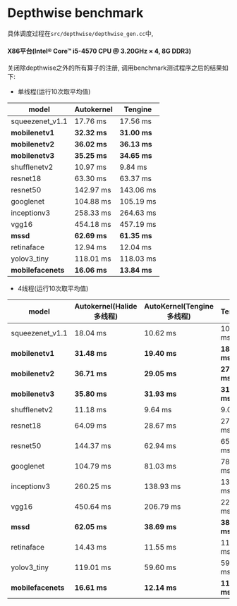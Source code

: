 # Depthwise benchmark

具体调度过程在`src/depthwise/depthwise_gen.cc`中, 

#### X86平台(Intel® Core™ i5-4570 CPU @ 3.20GHz × 4, 8G DDR3)

关闭除depthwise之外的所有算子的注册, 调用benchmark测试程序之后的结果如下:

- 单线程(运行10次取平均值)

| model              | Autokernel   | Tengine      |
| ------------------ | ------------ | ------------ |
| squeezenet_v1.1    | 17.76 ms     | 17.56 ms     |
| **mobilenetv1**    | **32.32 ms** | **31.00 ms** |
| **mobilenetv2**    | **36.02 ms** | **36.13 ms** |
| **mobilenetv3**    | **35.25 ms** | **34.65 ms** |
| shufflenetv2       | 10.97 ms     | 9.84 ms      |
| resnet18           | 63.30 ms     | 63.37 ms     |
| resnet50           | 142.97 ms    | 143.06 ms    |
| googlenet          | 104.88 ms    | 105.19 ms    |
| inceptionv3        | 258.33 ms    | 264.63 ms    |
| vgg16              | 454.18 ms    | 457.19 ms    |
| **mssd**           | **62.69 ms** | **61.35 ms** |
| retinaface         | 12.94 ms     | 12.04 ms     |
| yolov3_tiny        | 118.01 ms    | 118.03 ms    |
| **mobilefacenets** | **16.06 ms** | **13.84 ms** |

- 4线程(运行10次取平均值)

| model              | Autokernel(Halide多线程) | AutoKernel(Tengine多线程) | Tengine      |
| ------------------ | ------------------------ | ------------------------- | ------------ |
| squeezenet_v1.1    | 18.04 ms                 | 10.62 ms                  | 10.66 ms     |
| **mobilenetv1**    | **31.48 ms**             | **19.40 ms**              | **18.09 ms** |
| **mobilenetv2**    | **36.71 ms**             | **29.05 ms**              | **27.56 ms** |
| **mobilenetv3**    | **35.80 ms**             | **31.93 ms**              | **31.80 ms** |
| shufflenetv2       | 11.18 ms                 | 9.64 ms                   | 9.07 ms      |
| resnet18           | 64.09 ms                 | 28.67 ms                  | 27.51 ms     |
| resnet50           | 144.37 ms                | 62.94 ms                  | 65.83 ms     |
| googlenet          | 104.79 ms                | 81.03 ms                  | 78.74 ms     |
| inceptionv3        | 260.25 ms                | 138.93 ms                 | 135.88 ms    |
| vgg16              | 450.64 ms                | 206.79 ms                 | 220.79 ms    |
| **mssd**           | **62.05 ms**             | **38.69 ms**              | **38.00 ms** |
| retinaface         | 14.43 ms                 | 11.55 ms                  | 11.53 ms     |
| yolov3_tiny        | 119.01 ms                | 59.60 ms                  | 59.95 ms     |
| **mobilefacenets** | **16.61 ms**             | **12.14 ms**              | **11.47 ms** |
